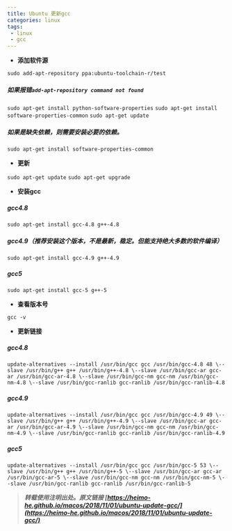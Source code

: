 ```yaml
---
title: Ubuntu 更新gcc
categories: linux
tags:
 - linux
 - gcc
---
```


- **添加软件源**

`sudo add-apt-repository ppa:ubuntu-toolchain-r/test`
 
##### 如果报错`add-apt-repository command not found`

`sudo apt-get install python-software-properties`
`sudo apt-get install software-properties-common`
`sudo apt-get update`

<!-- more -->

##### 如果是缺失依赖，则需要安装必要的依赖。

`sudo apt-get install software-properties-common`

- **更新**

`sudo apt-get update`
`sudo apt-get upgrade`

- **安装gcc**

#####  gcc4.8

`sudo apt-get install gcc-4.8 g++-4.8`

##### gcc4.9（推荐安装这个版本，不是最新，稳定。但能支持绝大多数的软件编译）

`sudo apt-get install gcc-4.9 g++-4.9`

##### gcc5

`sudo apt-get install gcc-5 g++-5`

- **查看版本号**

`gcc -v`

- **更新链接**

#####  gcc4.8

`update-alternatives --install /usr/bin/gcc gcc /usr/bin/gcc-4.8 48 \--slave /usr/bin/g++ g++ /usr/bin/g++-4.8 \--slave /usr/bin/gcc-ar gcc-ar /usr/bin/gcc-ar-4.8 \--slave /usr/bin/gcc-nm gcc-nm /usr/bin/gcc-nm-4.8 \--slave /usr/bin/gcc-ranlib gcc-ranlib /usr/bin/gcc-ranlib-4.8`

#####  gcc4.9

`update-alternatives --install /usr/bin/gcc gcc /usr/bin/gcc-4.9 49 \--slave /usr/bin/g++ g++ /usr/bin/g++-4.9 \--slave /usr/bin/gcc-ar gcc-ar /usr/bin/gcc-ar-4.9 \--slave /usr/bin/gcc-nm gcc-nm /usr/bin/gcc-nm-4.9 \--slave /usr/bin/gcc-ranlib gcc-ranlib /usr/bin/gcc-ranlib-4.9`

#####  gcc5

`update-alternatives --install /usr/bin/gcc gcc /usr/bin/gcc-5 53 \--slave /usr/bin/g++ g++ /usr/bin/g++-5 \--slave /usr/bin/gcc-ar gcc-ar /usr/bin/gcc-ar-5 \--slave /usr/bin/gcc-nm gcc-nm /usr/bin/gcc-nm-5 \--slave /usr/bin/gcc-ranlib gcc-ranlib /usr/bin/gcc-ranlib-5`



> ***转载使用注明出处。原文链接 [https://heimo-he.github.io/macos/2018/11/01/ubuntu-update-gcc/](https://heimo-he.github.io/macos/2018/11/01/ubuntu-update-gcc/)***